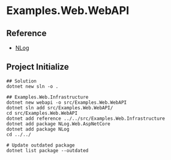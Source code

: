 # Examples.Web.WebAPI

## Reference

- [NLog](https://github.com/NLog/NLog/wiki/Getting-started-with-ASP.NET-Core-6)



## Project Initialize

```shell
## Solution
dotnet new sln -o .

## Examples.Web.Infrastructure
dotnet new webapi -o src/Examples.Web.WebAPI
dotnet sln add src/Examples.Web.WebAPI/
cd src/Examples.Web.WebAPI
dotnet add reference ../../src/Examples.Web.Infrastructure
dotnet add package NLog.Web.AspNetCore
dotnet add package NLog
cd ../../

# Update outdated package
dotnet list package --outdated
```
